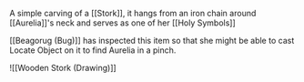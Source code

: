 A simple carving of a [[Stork]], it hangs from an iron chain around [[Aurelia]]'s neck and serves as one of her [[Holy Symbols]]

[[Beagorug (Bug)]] has inspected this item so that she might be able to cast Locate Object on it to find Aurelia in a pinch.

![[Wooden Stork (Drawing)]]